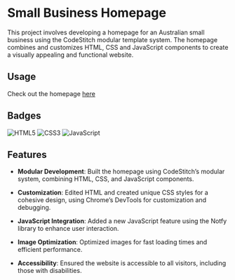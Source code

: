 
# Small Business Homepage

This project involves developing a homepage for an Australian small business using the CodeStitch modular template system. The homepage combines and customizes HTML, CSS and JavaScript components to create a visually appealing and functional website.


## Usage
Check out the homepage 
[here](https://kaleidoscopic-speculoos-ced375.netlify.app/)


## Badges

![HTML5](https://img.shields.io/badge/html5-%23E34F26.svg?style=for-the-badge&logo=html5&logoColor=white)
![CSS3](https://img.shields.io/badge/css3-%231572B6.svg?style=for-the-badge&logo=css3&logoColor=white)
![JavaScript](https://img.shields.io/badge/javascript-%23323330.svg?style=for-the-badge&logo=javascript&logoColor=%23F7DF1E)

## Features

- **Modular Development**: Built the homepage using CodeStitch’s modular system, combining HTML, CSS, and JavaScript components.

- **Customization**: Edited HTML and created unique CSS styles for a cohesive design, using Chrome’s DevTools for customization and debugging.
  
- **JavaScript Integration**: Added a new JavaScript feature using the Notfy library to enhance user interaction.
  
- **Image Optimization**: Optimized images for fast loading times and efficient performance.
  
- **Accessibility**: Ensured the website is accessible to all visitors, including those with disabilities.
